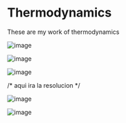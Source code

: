 # Thermodynamics
 These are my work of thermodynamics

![image](https://user-images.githubusercontent.com/88465332/133582338-2ea7141d-8e07-4e03-ad3c-6c9f3bc1f5dd.png)

![image](https://user-images.githubusercontent.com/88465332/133584090-64d44147-b305-4077-a52e-465623a3f77c.png)

![image](https://user-images.githubusercontent.com/88465332/133584180-f926f2f5-5fb6-4db7-b4ec-11eca84703ed.png)


/*
aqui ira la resolucion
*/

![image](https://user-images.githubusercontent.com/88465332/133581268-bcc4745b-b686-4f94-b513-f802a85ab052.png)

![image](https://user-images.githubusercontent.com/88465332/133579058-09283406-b8e8-4d03-ab9f-5a0f5774dce5.png)







